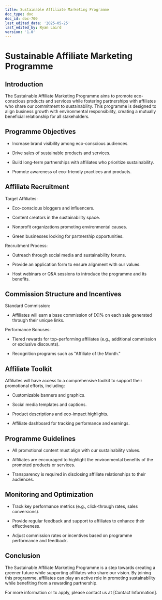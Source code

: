 ```yaml
---
title: Sustainable Affiliate Marketing Programme
doc_type: doc
doc_id: doc-700
last_edited_date: '2025-05-25'
last_edited_by: Ryan Laird
version: '1.0'
---
```


# Sustainable Affiliate Marketing Programme

## Introduction

The Sustainable Affiliate Marketing Programme aims to promote eco-conscious products and services while fostering partnerships with affiliates who share our commitment to sustainability. This programme is designed to align business growth with environmental responsibility, creating a mutually beneficial relationship for all stakeholders.

## Programme Objectives

- Increase brand visibility among eco-conscious audiences.

- Drive sales of sustainable products and services.

- Build long-term partnerships with affiliates who prioritize sustainability.

- Promote awareness of eco-friendly practices and products.

## Affiliate Recruitment

Target Affiliates:

- Eco-conscious bloggers and influencers.

- Content creators in the sustainability space.

- Nonprofit organizations promoting environmental causes.

- Green businesses looking for partnership opportunities.

Recruitment Process:

- Outreach through social media and sustainability forums.

- Provide an application form to ensure alignment with our values.

- Host webinars or Q&A sessions to introduce the programme and its benefits.

## Commission Structure and Incentives

Standard Commission:

- Affiliates will earn a base commission of [X]% on each sale generated through their unique links.

Performance Bonuses:

- Tiered rewards for top-performing affiliates (e.g., additional commission or exclusive discounts).

- Recognition programs such as "Affiliate of the Month."

## Affiliate Toolkit

Affiliates will have access to a comprehensive toolkit to support their promotional efforts, including:

- Customizable banners and graphics.

- Social media templates and captions.

- Product descriptions and eco-impact highlights.

- Affiliate dashboard for tracking performance and earnings.

## Programme Guidelines

- All promotional content must align with our sustainability values.

- Affiliates are encouraged to highlight the environmental benefits of the promoted products or services.

- Transparency is required in disclosing affiliate relationships to their audiences.

## Monitoring and Optimization

- Track key performance metrics (e.g., click-through rates, sales conversions).

- Provide regular feedback and support to affiliates to enhance their effectiveness.

- Adjust commission rates or incentives based on programme performance and feedback.

## Conclusion

The Sustainable Affiliate Marketing Programme is a step towards creating a greener future while supporting affiliates who share our vision. By joining this programme, affiliates can play an active role in promoting sustainability while benefiting from a rewarding partnership.

For more information or to apply, please contact us at [Contact Information].
